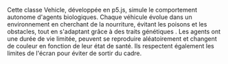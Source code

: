 Cette classe Vehicle, développée en p5.js, simule le comportement autonome d'agents biologiques. Chaque véhicule évolue dans un environnement en cherchant de la nourriture, évitant les poisons et les obstacles, tout en s'adaptant grâce à des traits génétiques . Les agents ont une durée de vie limitée, peuvent se reproduire aléatoirement et changent de couleur en fonction de leur état de santé. Ils respectent également les limites de l'écran pour éviter de sortir du cadre.
